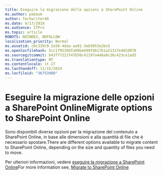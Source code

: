 ```yaml
---
title: Eseguire la migrazione delle opzioni a SharePoint Online
ms.author: pebaum
author: Techwriter40
ms.date: 9/17/2018
ms.audience: ITPro
ms.topic: article
ROBOTS: NOINDEX, NOFOLLOW
localization_priority: Normal
ms.assetid: c8c339c9-2e50-4daa-aa91-3eb5053e2bc6
ms.openlocfilehash: 5cc179539dfa99be699fdb17b1a21317e482d978
ms.sourcegitcommit: b43f77221f47b50c41197a448a9c26c423ce1ad5
ms.translationtype: MT
ms.contentlocale: it-IT
ms.lasthandoff: 11/15/2019
ms.locfileid: "36753980"
---
```

# <a name="migrate-options-to-sharepoint-online"></a><span data-ttu-id="a6a92-102">Eseguire la migrazione delle opzioni a SharePoint Online</span><span class="sxs-lookup"><span data-stu-id="a6a92-102">Migrate options to SharePoint Online</span></span>

<span data-ttu-id="a6a92-103">Sono disponibili diverse opzioni per la migrazione del contenuto a SharePoint Online, in base alle dimensioni e alla quantità di file che è necessario spostare.</span><span class="sxs-lookup"><span data-stu-id="a6a92-103">There are different options available to migrate content to SharePoint Online, depending on the size and quantity of files you need to move.</span></span>
  
<span data-ttu-id="a6a92-104">Per ulteriori informazioni, vedere [eseguire la migrazione a SharePoint Online](https://go.microsoft.com/fwlink/?linkid-2022029)</span><span class="sxs-lookup"><span data-stu-id="a6a92-104">For more information see, [Migrate to SharePoint Online](https://go.microsoft.com/fwlink/?linkid-2022029)</span></span>
  

